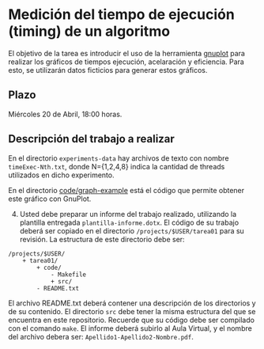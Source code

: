 # Medición del tiempo de ejecución (timing) de un algoritmo

El objetivo de la tarea es introducir el uso de la herramienta [gnuplot](http://www.gnuplot.info) para realizar los gráficos de tiempos ejecución, acelaración y eficiencia. Para esto, se utilizarán datos ficticios para generar estos gráficos.

## Plazo

Miércoles 20 de Abril, 18:00 horas.

## Descripción del trabajo a realizar

En el directorio ```experiments-data``` hay archivos de texto con nombre ```timeExec-Nth.txt```, donde N={1,2,4,8} indica la cantidad de threads utilizados en dicho experimento.

En el directorio [code/graph-example](https://github.com/UV-ramos/ICI517-tarea01/tree/main/code/graph-example) está el código que permite obtener este gráfico con GnuPlot.
 
 

4. Usted debe preparar un informe del trabajo realizado, utilizando la plantilla entregada ```plantilla-informe.dotx```. El código de su trabajo deberá ser copiado en el directorio ```/projects/$USER/tarea01``` para su revisión. La estructura de este directorio debe ser:

```
/projects/$USER/
	+ tarea01/
		+ code/
			- Makefile
			+ src/
		- README.txt	
```

El archivo README.txt deberá contener una descripción de los directorios y de su contenido. El directorio ```src``` debe tener la misma estructura del que se encuentra en este repositorio. Recuerde que su código debe ser compilado con el comando ```make```. El informe deberá subirlo al Aula Virtual, y el nombre del archivo debera ser: ```Apellido1-Apellido2-Nombre.pdf```.

